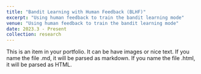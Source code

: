 ```yaml
---
title: "Bandit Learning with Human Feedback (BLHF)"
excerpt: "Using human feedback to train the bandit learning mode"
venue: "Using human feedback to train the bandit learning mode"
date: 2023.3 - Present
collection: research
---
```

This is an item in your portfolio. It can be have images or nice text. If you name the file .md, it will be parsed as markdown. If you name the file .html, it will be parsed as HTML.
